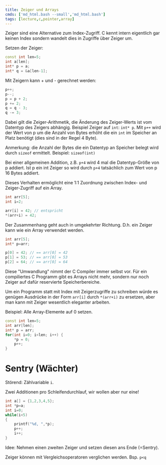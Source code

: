 ```yaml
---
title: Zeiger und Arrays
cmds: ['md_html.bash --small','md_html.bash']
tags: [lecture,c,pointer,array]
---
```


Zeiger sind eine Alternative zum Index-Zugriff. C kennt intern eigentlich gar keinen Index sondern wandelt dies in Zugriffe über Zeiger um.

Setzen der Zeiger:

```c++
const int len=5;
int a[len];
int* p = a;
int* q = &a[len-1];
```

Mit Zeigern kann + und - gerechnet werden:

```c++
p++;
p--;
p = p + 2;
p += 2;
q = q - 3;
q -= 3;
```

Dabei gilt die Zeiger-Arithmetik, die Änderung des Zeiger-Werts ist vom Datentyp des Zeigers abhängig.
Beispiel Zeiger auf `int`: `int* p`. Mit `p++` wird der Wert von p um die Anzahl von Bytes erhöht die ein `int` im Speicher an Platz benötigt (dies sind in der Regel 4 Byte).


Anmerkung:  die Anzahl der Bytes die ein Datentyp an Speicher belegt wird durch `sizeof` ermittelt. Beispiel: `sizeof(int)`

Bei einer allgemeinen Addition, z.B. `p+4` wird 4 mal die Datentyp-Größe von p addiert. Ist p ein int Zeiger so wird durch `p+4` tatsächlich zum Wert von p 16 Bytes addiert.

Dieses Verhalten ermöglicht eine 1:1 Zuordnung zwischen Index- und Zeiger-Zugriff auf ein Array.

```c++
int arr[5];
int i=2;

arr[i] = 42; // entspricht
*(arr+i) = 42;
```

Der Zusammenhang geht auch in umgekehrter Richtung. D.h. ein Zeiger kann wie ein Array verwendet werden.

```c++
int arr[5];
int* p=arr;

p[0] = 42; // == arr[0] = 42
p[1] = 53; // == arr[0] = 53
p[2] = 64; // == arr[0] = 64
```

Diese "Umwandlung" nimmt der C Compiler immer selbst vor.
Für ein compiliertes C Programm gibt es Arrays nicht mehr, sondern nur noch Zeiger auf dafür reservierte Speicherbereiche.

Um ein Programm statt mit Index mit Zeigerzugriffe zu schreiben würde es genügen Ausdrücke in der Form `arr[i]` durch `*(arr+i)` zu ersetzen, aber man kann mit Zeiger wesentlich eleganter arbeiten.

Beispiel: Alle Array-Elemente auf 0 setzen.

```c++
const int len=5;
int arr[len];
int* p = arr;
for(int i=0; i<len; i++) {
    *p = 0;
    p++;
}
```



# Sentry (Wächter)

Störend: Zählvariable `i`. 

Zwei Additionen pro Schleifendurchlauf, wir wollen aber nur eine!

```c++
int a[] = {1,2,3,4,5};
int *p=a;
int i=0;
while(i<5)
{
    printf("%d, ",*p);
    p++;
    i++;
}
```

Idee: Nehmen einen zweiten Zeiger und setzen diesen ans Ende (=Sentry).

Zeiger können mit Vergleichsoperatoren verglichen werden. Bsp. `p<q`




